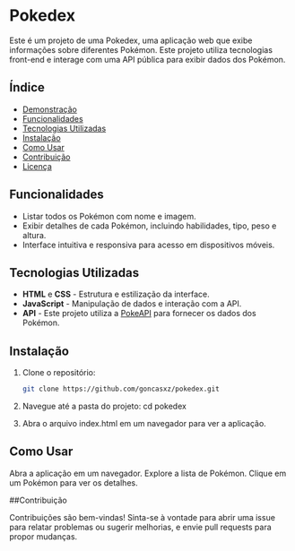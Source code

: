 # Pokedex

Este é um projeto de uma Pokedex, uma aplicação web que exibe informações sobre diferentes Pokémon. Este projeto utiliza tecnologias front-end e interage com uma API pública para exibir dados dos Pokémon.

## Índice

- [Demonstração](#demonstração)
- [Funcionalidades](#funcionalidades)
- [Tecnologias Utilizadas](#tecnologias-utilizadas)
- [Instalação](#instalação)
- [Como Usar](#como-usar)
- [Contribuição](#contribuição)
- [Licença](#licença)

## Funcionalidades

- Listar todos os Pokémon com nome e imagem.
- Exibir detalhes de cada Pokémon, incluindo habilidades, tipo, peso e altura.
- Interface intuitiva e responsiva para acesso em dispositivos móveis.

## Tecnologias Utilizadas

- **HTML** e **CSS** - Estrutura e estilização da interface.
- **JavaScript** - Manipulação de dados e interação com a API.
- **API** - Este projeto utiliza a [PokeAPI](https://pokeapi.co/) para fornecer os dados dos Pokémon.

## Instalação

1. Clone o repositório:
   ```bash
   git clone https://github.com/goncasxz/pokedex.git

2. Navegue até a pasta do projeto:
cd pokedex

3. Abra o arquivo index.html em um navegador para ver a aplicação.

## Como Usar

Abra a aplicação em um navegador.
Explore a lista de Pokémon.
Clique em um Pokémon para ver os detalhes.

##Contribuição

Contribuições são bem-vindas! Sinta-se à vontade para abrir uma issue para relatar problemas ou sugerir melhorias, e envie pull requests para propor mudanças.
